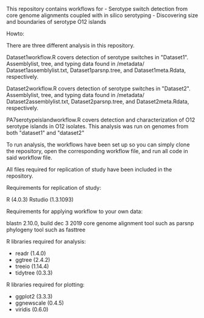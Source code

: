 This repository contains workflows for 
	- Serotype switch detection from core genome alignments coupled with in silico serotyping
	- Discovering size and boundaries of serotype O12 islands 
	
	
Howto: 

There are three different analysis in this repository.
 
Dataset1workflow.R covers detection of serotype switches in "Dataset1". 
Assemblylist, tree, and typing data found in /metadata/ Dataset1assemblylist.txt, Dataset1parsnp.tree, and Dataset1meta.Rdata, respectively. 

Dataset2workflow.R covers detection of serotype switches in "Dataset2". 
Assemblylist, tree, and typing data found in /metadata/ Dataset2assemblylist.txt, Dataset2parsnp.tree, and Dataset2meta.Rdata, respectively. 

PA7serotypeislandworkflow.R covers detection and characterization of O12 serotype islands in O12 isolates. 
This analysis was run on genomes from both "dataset1" and "dataset2"

To run analysis, the workflows have been set up so you can simply clone the repository, open the corresponding workflow file, and run all code in said workflow file.

All files required for replication of study have been included in the repository. 

Requirements for replication of study: 

R (4.0.3)
Rstudio (1.3.1093)

Requirements for applying workflow to your own data:

blastn 2.10.0, build dec 3 2019 
core genome alignment tool such as parsnp
phylogeny tool such as fasttree 

R libraries required for analysis:

- readr (1.4.0)
- ggtree (2.4.2)
- treeio (1.14.4)
- tidytree (0.3.3)

R libraries required for plotting:

- ggplot2 (3.3.3)
- ggnewscale (0.4.5)
- viridis (0.6.0)

